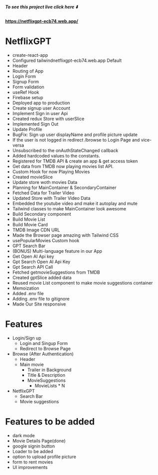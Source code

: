 ##### To see this project live click here ⬇️
#### https://netflixgpt-ecb74.web.app/



# NetflixGPT
 - create-react-app
 - Configured tailwindnetflixgpt-ecb74.web.app
Default
 - Header
 - Routing of App
 - Login Form
 - Signup Form
 - Form validation
 - useRef Hook
 - Firebase setup
 - Deployed app to production
 - Create signup user Account
 - Implement Sign in user Api
 - Created redux Store with userSlice
 - Implemented Sign Out
 - Update Profile
 - BugFix: Sign up user displayName and profile picture update
 - If the user is not logged in redirect /browse to Login Page and vice-versa
 - Unsubscribed to the onAuthStateChanged callback
 - Added hardcoded values to the constants.
 - Registered for TMDB API & create an app & get access token
 - Get data from TMDB now playing movies list API.
 - Custom Hook for now Playing Movies
 - Created movieSlice
 - Update store woth movies Data
 - Planning for MainContainer & SecondaryContainer
 - Fetched Data for Trailer Video
 - Updated Store with Trailer Video Data
 - Embedded the youtube video and make it autoplay and mute
 - Tailwind classes to make MainContainer look awesome
 - Build Secondary component
 - Build Movie List
 - Build Movie Card
 - TMDB Image CDN URL
 - Made the Browser page amazing with Tailwind CSS 
 - usePopularMovies Custom hook
 - GPT Search Bar
 - (BONUS) Multi-language feature in our App
 - Get Open AI Api key
 - Gpt Search Open AI Api Key
 - Gpt Search API Call
 - Fetched getmovieSuggestions from TMDB
 - Created gptSlice added data
 - Reused movie List component to make movie suggestions container
 - Memoization
 - Added .env file
 - Adding .env file to gitignore
 - Made Our Site responsive
# Features
- Login/Sign up
    - Login and Singup Form
    - Redirect to Browse Page
- Browse (After Authentication)
    - Header
    - Main movie
      - Trailer in Background
      - Title & Description
      - MovieSuggestions
         - MovieLists * N
- NetflixGPT
    - Search Bar
    - Movie suggestions      

# Features to be added
- dark mode
- Movie Details Page(done)
- google signin button
- Loader to be added
- option to upload profile picture
- form to rent movies
- UI improvements